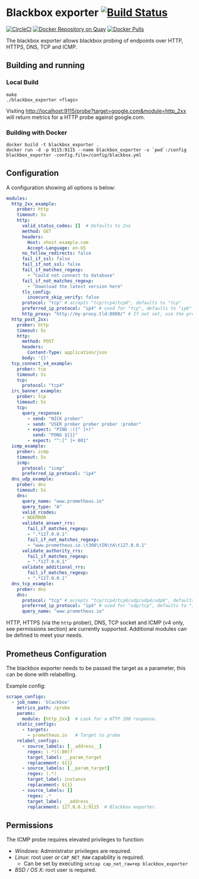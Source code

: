 # Blackbox exporter [![Build Status](https://travis-ci.org/prometheus/blackbox_exporter.svg)][travis]

[![CircleCI](https://circleci.com/gh/prometheus/blackbox_exporter/tree/master.svg?style=shield)][circleci]
[![Docker Repository on Quay](https://quay.io/repository/prometheus/blackbox-exporter/status)][quay]
[![Docker Pulls](https://img.shields.io/docker/pulls/prom/blackbox-exporter.svg?maxAge=604800)][hub]

The blackbox exporter allows blackbox probing of endpoints over
HTTP, HTTPS, DNS, TCP and ICMP.

## Building and running

### Local Build

    make
    ./blackbox_exporter <flags>

Visiting [http://localhost:9115/probe?target=google.com&module=http_2xx](http://localhost:9115/probe?target=google.com&module=http_2xx)
will return metrics for a HTTP probe against google.com.

### Building with Docker

    docker build -t blackbox_exporter .
    docker run -d -p 9115:9115 --name blackbox_exporter -v `pwd`:/config blackbox_exporter -config.file=/config/blackbox.yml

## Configuration

A configuration showing all options is below:
```yml
modules:
  http_2xx_example:
    prober: http
    timeout: 5s
    http:
      valid_status_codes: []  # Defaults to 2xx
      method: GET
      headers:
        Host: vhost.example.com
        Accept-Language: en-US
      no_follow_redirects: false
      fail_if_ssl: false
      fail_if_not_ssl: false
      fail_if_matches_regexp:
        - "Could not connect to database"
      fail_if_not_matches_regexp:
        - "Download the latest version here"
      tls_config:
        insecure_skip_verify: false
      protocol: "tcp" # accepts "tcp/tcp4/tcp6", defaults to "tcp"
      preferred_ip_protocol: "ip4" # used for "tcp", defaults to "ip6"
      http_proxy: "http://my-proxy.tld:8080/" # If not set, use the proxy from the environment.
  http_post_2xx:
    prober: http
    timeout: 5s
    http:
      method: POST
      headers:
        Content-Type: application/json
      body: '{}'
  tcp_connect_v4_example:
    prober: tcp
    timeout: 5s
    tcp:
      protocol: "tcp4"
  irc_banner_example:
    prober: tcp
    timeout: 5s
    tcp:
      query_response:
        - send: "NICK prober"
        - send: "USER prober prober prober :prober"
        - expect: "PING :([^ ]+)"
          send: "PONG ${1}"
        - expect: "^:[^ ]+ 001"
  icmp_example:
    prober: icmp
    timeout: 5s
    icmp:
      protocol: "icmp"
      preferred_ip_protocol: "ip4"
  dns_udp_example:
    prober: dns
    timeout: 5s
    dns:
      query_name: "www.prometheus.io"
      query_type: "A"
      valid_rcodes:
      - NOERROR
      validate_answer_rrs:
        fail_if_matches_regexp:
        - ".*127.0.0.1"
        fail_if_not_matches_regexp:
        - "www.prometheus.io.\t300\tIN\tA\t127.0.0.1"
      validate_authority_rrs:
        fail_if_matches_regexp:
        - ".*127.0.0.1"
      validate_additional_rrs:
        fail_if_matches_regexp:
        - ".*127.0.0.1"
  dns_tcp_example:
    prober: dns
    dns:
      protocol: "tcp" # accepts "tcp/tcp4/tcp6/udp/udp4/udp6", defaults to "udp"
      preferred_ip_protocol: "ip4" # used for "udp/tcp", defaults to "ip6"
      query_name: "www.prometheus.io"
```

HTTP, HTTPS (via the `http` prober), DNS, TCP socket and ICMP (v4 only, see permissions section) are currently supported.
Additional modules can be defined to meet your needs.


## Prometheus Configuration

The blackbox exporter needs to be passed the target as a parameter, this can be
done with relabelling.

Example config:
```yml
scrape_configs:
  - job_name: 'blackbox'
    metrics_path: /probe
    params:
      module: [http_2xx]  # Look for a HTTP 200 response.
    static_configs:
      - targets:
        - prometheus.io   # Target to probe
    relabel_configs:
      - source_labels: [__address__]
        regex: (.*)(:80)?
        target_label: __param_target
        replacement: ${1}
      - source_labels: [__param_target]
        regex: (.*)
        target_label: instance
        replacement: ${1}
      - source_labels: []
        regex: .*
        target_label: __address__
        replacement: 127.0.0.1:9115  # Blackbox exporter.
```

## Permissions

The ICMP probe requires elevated privileges to function:

* *Windows*: Administrator privileges are required.
* *Linux*: root user _or_ `CAP_NET_RAW` capability is required.
  * Can be set by executing `setcap cap_net_raw+ep blackbox_exporter`
* *BSD / OS X*: root user is required.

[circleci]: https://circleci.com/gh/prometheus/blackbox_exporter
[hub]: https://hub.docker.com/r/prom/blackbox-exporter/
[travis]: https://travis-ci.org/prometheus/blackbox_exporter
[quay]: https://quay.io/repository/prometheus/blackbox-exporter

